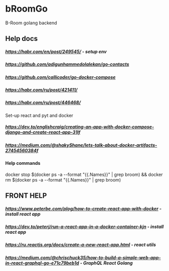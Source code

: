 # bRoomGo
B-Room golang backend

## Help docs

##### https://habr.com/en/post/249545/ - setup env
##### https://github.com/adigunhammedolalekan/go-contacts
##### https://github.com/callicoder/go-docker-compose
##### https://habr.com/ru/post/421411/
##### https://habr.com/ru/post/446468/

Set-up react and pyt and docker
##### https://dev.to/englishcraig/creating-an-app-with-docker-compose-django-and-create-react-app-31lf
##### https://medium.com/@shakyShane/lets-talk-about-docker-artifacts-27454560384f


#### Help commands
docker stop $(docker ps -a --format "{{.Names}}" | grep broom) && docker rm $(docker ps -a --format "{{.Names}}" | grep broom)


## FRONT HELP

##### https://www.peterbe.com/plog/how-to-create-react-app-with-docker - install react app
##### https://dev.to/peterj/run-a-react-app-in-a-docker-container-kjn - install react app
##### https://ru.reactjs.org/docs/create-a-new-react-app.html - react utils
##### https://medium.com/@chrischuck35/how-to-build-a-simple-web-app-in-react-graphql-go-e71c79beb1d - GraphQL React Golang